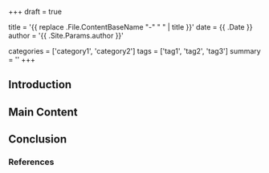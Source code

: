 +++
draft = true

title = '{{ replace .File.ContentBaseName "-" " " | title }}'
date = {{ .Date }}
author = '{{ .Site.Params.author }}'

categories = ['category1', 'category2']
tags = ['tag1', 'tag2', 'tag3']
summary = ''
+++

## Introduction

<!-- Write the introduction here -->

## Main Content

<!-- Write the main content here -->

## Conclusion

<!-- Write the conclusion here -->

### References

<!-- List any references or further readings here -->
